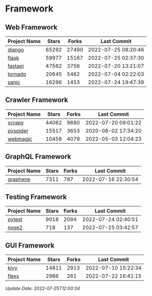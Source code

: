 # Framework

## Web Framework
| Project Name | Stars | Forks | Last Commit |
| ------------ | ----- | ----- | ----------- |
| [django](https://github.com/django/django) | 65292 | 27490 | 2022-07-25 08:20:46 |
| [flask](https://github.com/pallets/flask) | 59977 | 15167 | 2022-07-25 02:37:30 |
| [fastapi](https://github.com/tiangolo/fastapi) | 47562 | 3756 | 2022-07-20 13:21:07 |
| [tornado](https://github.com/tornadoweb/tornado) | 20645 | 5462 | 2022-07-04 02:22:03 |
| [sanic](https://github.com/sanic-org/sanic) | 16296 | 1453 | 2022-07-24 19:47:39 |

## Crawler Framework
| Project Name | Stars | Forks | Last Commit |
| ------------ | ----- | ----- | ----------- |
| [scrapy](https://github.com/scrapy/scrapy) | 44062 | 9680 | 2022-07-20 09:01:22 |
| [pyspider](https://github.com/binux/pyspider) | 15517 | 3653 | 2020-08-02 17:34:20 |
| [webmagic](https://github.com/code4craft/webmagic) | 10458 | 4079 | 2022-05-03 12:04:23 |

## GraphQL Framework
| Project Name | Stars | Forks | Last Commit |
| ------------ | ----- | ----- | ----------- |
| [graphene](https://github.com/graphql-python/graphene) | 7311 | 787 | 2022-07-16 22:30:54 |

## Testing Framework
| Project Name | Stars | Forks | Last Commit |
| ------------ | ----- | ----- | ----------- |
| [pytest](https://github.com/pytest-dev/pytest) | 9018 | 2094 | 2022-07-24 02:40:51 |
| [nose2](https://github.com/nose-devs/nose2) | 718 | 137 | 2022-07-25 03:42:57 |

## GUI Framework
| Project Name | Stars | Forks | Last Commit |
| ------------ | ----- | ----- | ----------- |
| [kivy](https://github.com/kivy/kivy) | 14811 | 2913 | 2022-07-10 15:22:34 |
| [flexx](https://github.com/flexxui/flexx) | 2986 | 261 | 2022-07-22 16:41:15 |

*Update Date: 2022-07-25T12:00:34*